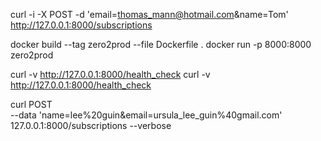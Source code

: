 curl -i -X POST -d 'email=thomas_mann@hotmail.com&name=Tom' \
http://127.0.0.1:8000/subscriptions

docker build --tag zero2prod --file Dockerfile .
docker run -p 8000:8000 zero2prod

curl -v http://127.0.0.1:8000/health_check
curl -v http://127.0.0.1:8000/health_check

curl POST \
    --data 'name=lee%20guin&email=ursula_lee_guin%40gmail.com' \
    127.0.0.1:8000/subscriptions --verbose
